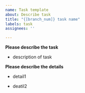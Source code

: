 ```yaml
---
name: Task template
about: Describe task
title: "{[branch_num]} task name"
labels: task
assignees: ''

---
```


**Please describe the task**

- description of task

**Please describe the details**

- detail1

- deatil2